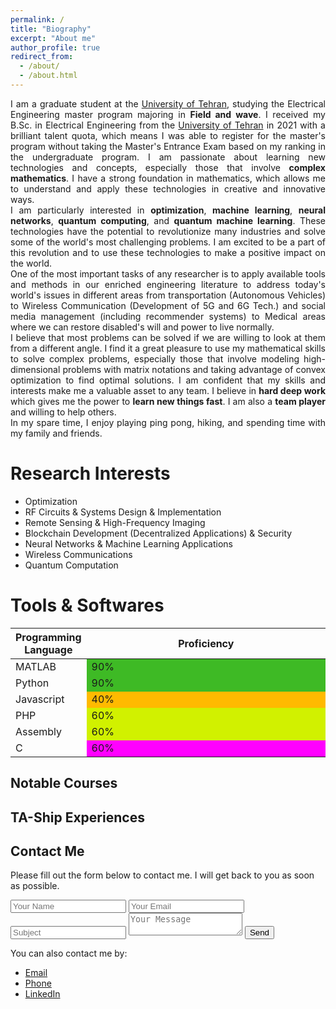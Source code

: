 ```yaml
---
permalink: /
title: "Biography"
excerpt: "About me"
author_profile: true
redirect_from: 
  - /about/
  - /about.html
---
```


[//]: <> (I’m a graduate student at the University of Tehran, studying the Electrical Engineering Master program majoring in Field and Wave. I received my B.Sc. in Electrical Engineering from the University of Tehran in 2021. Due to my hard work, I was able to be listed among the brilliant talent quota to register for the master's program without taking the Master's Entrance Exam and study my favorite major in the master's program. I have tried many different technologies and studied many concepts from Machine Learning and Neural Networks to Quantum Computing and Quantum Machine Learning, but my strongly formed math basis helped me through difficulties and saved me a lot of time and effort to tackle different projects and assignments. ) 

<div style='text-align: justify;'>
I am a graduate student at the <a href="https://ut.ac.ir/en">University of Tehran</a>, studying the Electrical Engineering master program majoring in <strong>Field and wave</strong>. I received my B.Sc. in Electrical Engineering from the <a href="https://ut.ac.ir/en">University of Tehran</a> in 2021 with a brilliant talent quota, which means I was able to register for the master's program without taking the Master's Entrance Exam based on my ranking in the undergraduate program. I am passionate about learning new technologies and concepts, especially those that involve <strong>complex mathematics</strong>. I have a strong foundation in mathematics, which allows me to understand and apply these technologies in creative and innovative ways.
</div>
<div style='text-align: justify;'>
I am particularly interested in <strong>optimization</strong>, <strong>machine learning</strong>, <strong>neural networks</strong>, <strong>quantum computing</strong>, and <strong>quantum machine learning</strong>. These technologies have the potential to revolutionize many industries and solve some of the world's most challenging problems. I am excited to be a part of this revolution and to use these technologies to make a positive impact on the world.
</div>
<div style='text-align: justify;'>
One of the most important tasks of any researcher is to apply available tools and methods in our enriched engineering literature to address today's world's issues in different areas from transportation (Autonomous Vehicles) to Wireless Communication (Development of 5G and 6G Tech.) and social media management (including recommender systems) to Medical areas where we can restore disabled's will and power to live normally.
</div>
<div style='text-align: justify;'>
I believe that most problems can be solved if we are willing to look at them from a different angle. I find it a great pleasure to use my mathematical skills to solve complex problems, especially those that involve modeling high-dimensional problems with matrix notations and taking advantage of convex optimization to find optimal solutions. I am confident that my skills and interests make me a valuable asset to any team. I believe in <strong>hard deep work</strong> which gives me the power to <strong>learn new things fast</strong>. I am also a <strong>team player</strong> and willing to help others.
</div>
<div style='text-align: justify;'>
In my spare time, I enjoy playing ping pong, hiking, and spending time with my family and friends.
</div>

[//]: <> (I am passionate about learning new technologies and concepts, and I have a strong foundation in mathematics. I am particularly interested in new technologies and concepts including machine learning, neural networks, quantum computing, and quantum machine learning. It is a great joy to use these technologies to address issues faced by classical methods previously applied to solve problems. Most of our problems could be solved when looked at from a different angle. I enjoy handling high-dimensional problems with matrix notations and modeling whether in FDTD or Convex Optimization. .)












Research Interests
======
* Optimization
* RF Circuits & Systems Design & Implementation
* Remote Sensing & High-Frequency Imaging
* Blockchain Development (Decentralized Applications) & Security
* Neural Networks & Machine Learning Applications
* Wireless Communications
* Quantum Computation 



Tools & Softwares
======

<table class="table table-bordered table-striped">
  <thead>
    <tr>
      <th>Programming Language</th>
      <th align="center">Proficiency</th>
    </tr>
  </thead>
  <tbody>
    <tr>
      <td>MATLAB</td>
      <td style="width: 90%; background-color: #3eba25">90%</td>
    </tr>
    <tr>
      <td>Python</td>
      <td style="width: 90%; background-color: #3eba25">90%</td>
    </tr>
    <tr>
      <td>Javascript</td>
      <td style="width: 40%; background-color: #ffba00">40%</td>
    </tr>
    <tr>
      <td>PHP</td>
      <td style="width: 60%; background-color: #d1f100">60%</td>
    </tr>
    <tr>
      <td>Assembly</td>
      <td style="width: 60%; background-color: #d1f100">60%</td>
    </tr>
    <tr>
      <td>C</td>
      <td style="width: 60%; background-color: #FF00FF">60%</td>
    </tr>
  </tbody>
</table>






Notable Courses
------


TA-Ship Experiences
------




Contact Me
------

<section class="contact-me">
  <div class="row">
    <div class="col-md-6">
      <p>
        Please fill out the form below to contact me. I will get back to you as soon as possible.
      </p>
      <form action="mailto:mohammadreza.arani.bidhendi@gmail.com" method="post">
        <input type="hidden" name="from" value="your@email.address">
        <input type="text" name="name" placeholder="Your Name">
        <input type="email" name="email" placeholder="Your Email">
        <input type="text" name="subject" placeholder="Subject">
        <textarea name="message" placeholder="Your Message"></textarea>
        <button type="submit">Send</button>
      </form>
    </div>
    <div class="col-md-6">
      <p>
        You can also contact me by:
      </p>
      <ul>
        <li><a href="mailto:mohammadreza.arani.bidhendi@gmail.com">Email</a></li>
        <li><a href="+989011690305">Phone</a></li>
        <li><a href="https://www.linkedin.com/in/mohammadreza-arani-b67122172/">LinkedIn</a></li>
      </ul>
    </div>
  </div>
</section>






